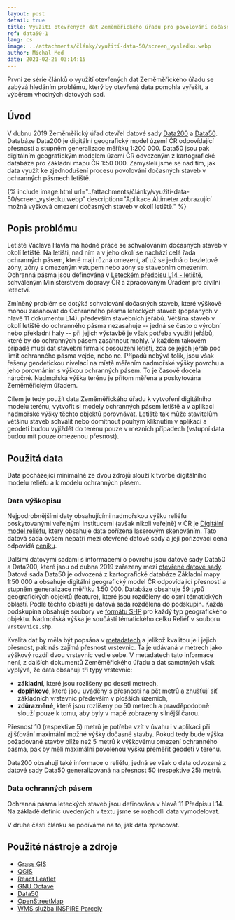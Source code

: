```yaml
---
layout: post
detail: true
title: Využití otevřených dat Zeměměřického úřadu pro povolování dočasných staveb - část 1
ref: data50-1
lang: cs
image: ../attachments/články/využití-data-50/screen_vysledku.webp
author: Michal Med
date: 2021-02-26 03:14:15
---
```

První ze série článků o využití otevřených dat Zeměměřického úřadu se zabývá hledáním problému, který by otevřená data pomohla vyřešit, a výběrem vhodných datových sad.

<!--more-->

## Úvod
V dubnu 2019 Zeměměřický úřad otevřel datové sady [Data200][nkod_data200_link] a [Data50][nkod_data50_link]. Databáze Data200 je digitální geografický model území ČR odpovídající přesností a stupněm generalizace měřítku 1:200 000. Data50 jsou pak digitálním geografickým modelem území ČR odvozeným z kartografické databáze pro Základní mapu ČR 1:50 000. Zamysleli jsme se nad tím, jak data využít ke zjednodušení procesu povolování dočasných staveb v ochranných pásmech letiště.

{% include image.html
   url="../attachments/články/využití-data-50/screen_vysledku.webp"
   description="Aplikace Altimeter zobrazující možná výšková omezení dočasných staveb v okolí letiště."
%}

## Popis problému
Letiště Václava Havla má hodně práce se schvalováním dočasných staveb v okolí letiště. Na letišti, nad ním a v jeho okolí se nachází celá řada ochranných pásem, které mají různá omezení, ať už se jedná o bezletové zóny, zóny s omezeným vstupem nebo zóny se stavebním omezením. Ochranná pásma jsou definována v [Leteckém předpisu L14 - letiště][link_l14], schváleným Ministerstvem dopravy ČR a zpracovaným Úřadem pro civilní letectví.

Zmíněný problém se dotýká schvalování dočasných staveb, které výškově mohou zasahovat do Ochranného pásma leteckých staveb (popsaných v hlavě 11 dokumentu L14), především stavebních jeřábů. Většina staveb v okolí letiště do ochranného pásma nezasahuje --  jedná se často o výrobní nebo překladní haly -- při jejich výstavbě je však potřeba využití jeřábů, které by do ochranných pásem zasáhnout mohly. V každém takovém případě musí dát stavební firma k posouzení letišti, zda se jejich jeřáb pod limit ochranného pásma vejde, nebo ne. Případů nebývá tolik, jsou však řešeny geodetickou nivelací na místě měřením nadmořské výšky povrchu a jeho porovnáním s výškou ochranných pásem. To je časově docela náročné. Nadmořská výška terénu je přitom měřena a poskytována Zeměměřickým úřadem.

Cílem je tedy použít data Zeměměřického úřadu k vytvoření digitálního modelu terénu, vytvořit si modely ochranných pásem letiště a v aplikaci nadmořské výšky těchto objektů porovnávat. Letiště tak může stavitelům většinu staveb schválit nebo domítnout pouhým kliknutím v aplikaci a geodeti budou vyjíždět do terénu pouze v mezních případech (vstupní data budou mít pouze omezenou přesnost).

## Použitá data
Data pocházející minimálně ze dvou zdrojů slouží k tvorbě digitálního modelu reliéfu a k modelu ochranných pásem.

### Data výškopisu
Nejpodrobnějšími daty obsahujícími nadmořskou výšku reliéfu poskytovanými veřejnými institucemi (avšak nikoli veřejně) v ČR je [Digitální model reliéfu][link_dmr], který obsahuje data pořízená laserovým skenováním. Tato datová sada ovšem nepatří mezi otevřené datové sady a její pořizovací cena odpovídá [ceníku][ceník_ZÚ_link].

Dalšími datovými sadami s informacemi o povrchu jsou datové sady Data50 a Data200, které jsou od dubna 2019 zařazeny mezi [otevřené datové sady][nkod_data50_link]. Datová sada Data50 je odvozená z kartografické databáze Základní mapy 1:50 000 a obsahuje digitální geografický model ČR odpovídající přesností a stupněm generalizace měřítku 1:50 000. Databáze obsahuje 59 typů geografických objektů (feature), které jsou rozděleny do osmi tématických oblastí. Podle těchto oblastí je datová sada rozdělena do podskupin. Každá podskupina obsahuje soubory ve [formátu SHP][shapefile_spec] pro každý typ geografického objektu. Nadmořská výška je součástí tématického celku Reliéf v souboru `Vrstevnice.shp`.

Kvalita dat by měla být popsána v [metadatech][metadata_data50] a jelikož kvalitou je i jejich přesnost, pak nás zajímá přesnost vrstevnic. Ta je udávaná v metrech jako výškový rozdíl dvou vrstevnic vedle sebe. V metadatech tato informace není, z dalších dokumentů Zeměměřického úřadu a dat samotných však vyplývá, že data obsahují tři typy vrstevnic:
- **základní**, které jsou rozlišeny po deseti metrech,
- **doplňkové**, které jsou uváděny s přesností na pět metrů a zhušťují síť základních vrstevnic především v plošších územích,
- **zdůrazněné**, které jsou rozlišeny po 50 metrech a pravděpodobně slouží pouze k tomu, aby byly v mapě zobrazeny silnější čarou.

Přesnost 10 (respektive 5) metrů je potřeba vzít v úvahu i v aplikaci při zjišťování maximální možné výšky dočasné stavby. Pokud tedy bude výška požadované stavby blíže než 5 metrů k výškovému omezení ochranného pásma, pak by měli maximální povolenou výšku přeměřit geodeti v terénu.

Data200 obsahují také informace o reliéfu, jedná se však o data odvozená z datové sady Data50 generalizovaná na přesnost 50 (respektive 25) metrů.

### Data ochranných pásem

Ochranná pásma leteckých staveb jsou definována v hlavě 11 Předpisu L14. Na základě definic uvedených v textu jsme se rozhodli data vymodelovat.

V druhé části článku se podíváme na to, jak data zpracovat.

## Použité nástroje a zdroje

- [Grass GIS][grass]
- [QGIS][qgis]
- [React Leaflet][react-leaflet]
- [GNU Octave][octave]
- [Data50][metadata_data50]
- [OpenStreetMap][openstreetmap]
- [WMS služba INSPIRE Parcely][wms-cp]

[link_l14]: https://aim.rlp.cz/predpisy/predpisy/dokumenty/L/L-14/data/print/L-14_cely.pdf "Letecký předpis L14 - Letiště"
[link_dmr]: https://geoportal.cuzk.cz/Default.aspx?mode=TextMeta&side=vyskopis&metadataID=CZ-CUZK-DMR5G-V&head_tab=sekce-02-gp&menu=302 "Digitální model reliéfu 5. generace"
[ceník_ZÚ_link]: https://geoportal.cuzk.cz/Dokumenty/Cenik.pdf "Ceník produktů Zeměměřického úřadu"
[nkod_data50_link]: https://data.gov.cz/datov%C3%A1-sada?iri=https%3A%2F%2Fdata.gov.cz%2Fzdroj%2Fdatov%C3%A9-sady%2FZmmerickyU%2F671714680 "Záznam datové sady Data50 v Národním katalogu otevřených dat"
[nkod_data200_link]: https://data.gov.cz/datov%C3%A1-sada?iri=https%3A%2F%2Fdata.gov.cz%2Fzdroj%2Fdatov%C3%A9-sady%2FZmmerickyU%2F671715799 "Záznam datové sady Data200 v Národním katalogu otevřených dat"
[shapefile_spec]: https://www.esri.com/library/whitepapers/pdfs/shapefile.pdf "Technický popis formátu ESRI Shapefile"
[metadata_data50]: https://geoportal.cuzk.cz/getHTML.aspx?mode=Metadata&fnc=getRecord&identifierid=CZ-CUZK-DATA50-RELIEF-V "Metadata vrstvy Reliéf datové sady Data50"
[octave]: https://www.gnu.org/software/octave/index "Programovací jazyk GNU Octave"
[qgis]: https://www.qgis.org/en/site/ "Stránky porjektu QGIS"
[grass]: https://grass.osgeo.org/ "Stránky projektu Grass GIS"
[react-leaflet]: https://react-leaflet.js.org/ "React komponenty pro mapy v Leafletu"
[openstreetmap]: http://openstreetmap.org "Otevřená databáze prostorových dat"
[wms-cp]: https://geoportal.cuzk.cz/Default.aspx?lng=CZ&mode=TextMeta&side=INSPIRE_dSady&metadataID=CZ-00025712-CUZK_WMS-MD_CP&metadataXSL=metadata.sluzba&menu=416&head_tab=sekce-04-gp "Webová služba poskytující obrazová data Parcel harmonizovaná a poskytovaná dle směrnice INSPIRE"
